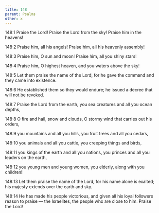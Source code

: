 ```yaml
---
title: 148
parent: Psalms
other: x
---
```



<a name="148:1">148:1</a> Praise the Lord!
Praise the Lord from the sky!
Praise him in the heavens!

<a name="148:2">148:2</a> Praise him, all his angels!
Praise him, all his heavenly assembly!

<a name="148:3">148:3</a> Praise him, O sun and moon!
Praise him, all you shiny stars!

<a name="148:4">148:4</a> Praise him, O highest heaven,
and you waters above the sky!

<a name="148:5">148:5</a> Let them praise the name of the Lord,
for he gave the command and they came into existence.

<a name="148:6">148:6</a> He established them so they would endure;
he issued a decree that will not be revoked.

<a name="148:7">148:7</a> Praise the Lord from the earth,
you sea creatures and all you ocean depths,

<a name="148:8">148:8</a> O fire and hail, snow and clouds,
O stormy wind that carries out his orders,

<a name="148:9">148:9</a> you mountains and all you hills,
you fruit trees and all you cedars,

<a name="148:10">148:10</a> you animals and all you cattle,
you creeping things and birds,

<a name="148:11">148:11</a> you kings of the earth and all you nations,
you princes and all you leaders on the earth,

<a name="148:12">148:12</a> you young men and young women,
you elderly, along with you children!

<a name="148:13">148:13</a> Let them praise the name of the Lord,
for his name alone is exalted;
his majesty extends over the earth and sky.

<a name="148:14">148:14</a> He has made his people victorious,
and given all his loyal followers reason to praise — 
the Israelites, the people who are close to him.
Praise the Lord!
